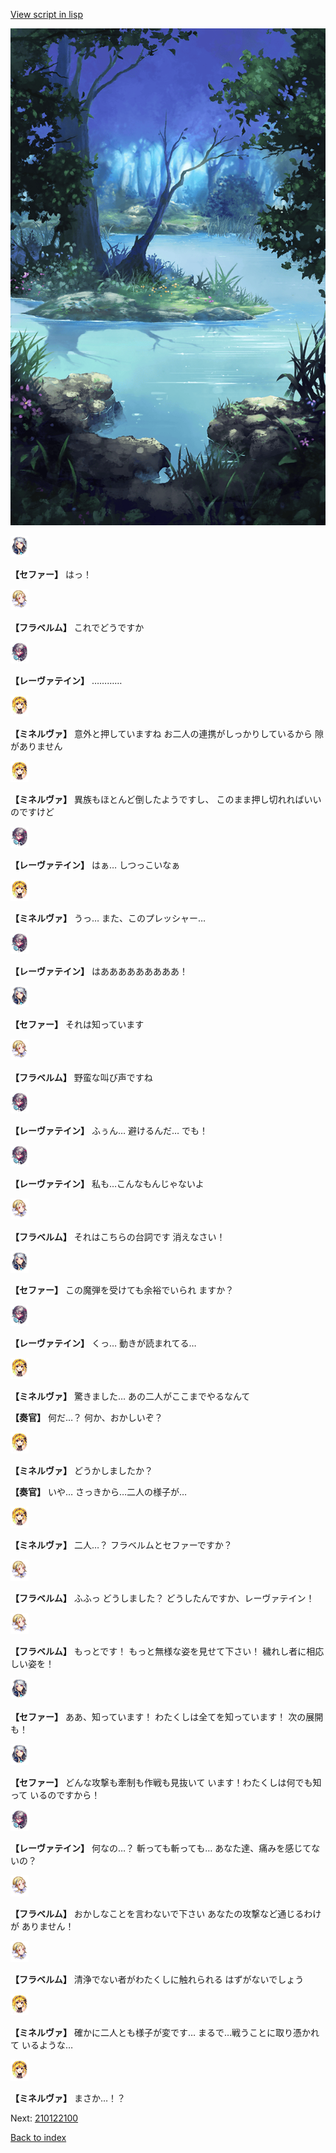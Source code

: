 [View script in lisp](../scripts/210122093.txt)

![fountain.png](../images/backgrounds/fountain.png)

<img src="../images/units/502111.png" alt="502111.png" height="34"/>

**【セファー】**
はっ！

<img src="../images/units/501611.png" alt="501611.png" height="34"/>

**【フラベルム】**
これでどうですか

<img src="../images/units/5100231.png" alt="5100231.png" height="34"/>

**【レーヴァテイン】**
…………

<img src="../images/units/5302521.png" alt="5302521.png" height="34"/>

**【ミネルヴァ】**
意外と押していますね
お二人の連携がしっかりしているから
隙がありません

<img src="../images/units/5302521.png" alt="5302521.png" height="34"/>

**【ミネルヴァ】**
異族もほとんど倒したようですし、
このまま押し切れればいいのですけど

<img src="../images/units/5100231.png" alt="5100231.png" height="34"/>

**【レーヴァテイン】**
はぁ…
しつっこいなぁ

<img src="../images/units/5302521.png" alt="5302521.png" height="34"/>

**【ミネルヴァ】**
うっ…
また、このプレッシャー…

<img src="../images/units/5100231.png" alt="5100231.png" height="34"/>

**【レーヴァテイン】**
はあああああああああ！

<img src="../images/units/502111.png" alt="502111.png" height="34"/>

**【セファー】**
それは知っています

<img src="../images/units/501611.png" alt="501611.png" height="34"/>

**【フラベルム】**
野蛮な叫び声ですね

<img src="../images/units/5100231.png" alt="5100231.png" height="34"/>

**【レーヴァテイン】**
ふぅん…
避けるんだ…
でも！

<img src="../images/units/5100231.png" alt="5100231.png" height="34"/>

**【レーヴァテイン】**
私も…こんなもんじゃないよ

<img src="../images/units/501611.png" alt="501611.png" height="34"/>

**【フラベルム】**
それはこちらの台詞です
消えなさい！

<img src="../images/units/502111.png" alt="502111.png" height="34"/>

**【セファー】**
この魔弾を受けても余裕でいられ
ますか？

<img src="../images/units/5100231.png" alt="5100231.png" height="34"/>

**【レーヴァテイン】**
くっ…
動きが読まれてる…

<img src="../images/units/5302521.png" alt="5302521.png" height="34"/>

**【ミネルヴァ】**
驚きました…
あの二人がここまでやるなんて

**【奏官】**
何だ…？
何か、おかしいぞ？

<img src="../images/units/5302521.png" alt="5302521.png" height="34"/>

**【ミネルヴァ】**
どうかしましたか？

**【奏官】**
いや…
さっきから…二人の様子が…

<img src="../images/units/5302521.png" alt="5302521.png" height="34"/>

**【ミネルヴァ】**
二人…？
フラベルムとセファーですか？

<img src="../images/units/501611.png" alt="501611.png" height="34"/>

**【フラベルム】**
ふふっ
どうしました？
どうしたんですか、レーヴァテイン！

<img src="../images/units/501611.png" alt="501611.png" height="34"/>

**【フラベルム】**
もっとです！
もっと無様な姿を見せて下さい！
穢れし者に相応しい姿を！

<img src="../images/units/502111.png" alt="502111.png" height="34"/>

**【セファー】**
ああ、知っています！
わたくしは全てを知っています！
次の展開も！

<img src="../images/units/502111.png" alt="502111.png" height="34"/>

**【セファー】**
どんな攻撃も牽制も作戦も見抜いて
います！わたくしは何でも知って
いるのですから！

<img src="../images/units/5100231.png" alt="5100231.png" height="34"/>

**【レーヴァテイン】**
何なの…？
斬っても斬っても…
あなた達、痛みを感じてないの？

<img src="../images/units/501611.png" alt="501611.png" height="34"/>

**【フラベルム】**
おかしなことを言わないで下さい
あなたの攻撃など通じるわけが
ありません！

<img src="../images/units/501611.png" alt="501611.png" height="34"/>

**【フラベルム】**
清浄でない者がわたくしに触れられる
はずがないでしょう

<img src="../images/units/5302521.png" alt="5302521.png" height="34"/>

**【ミネルヴァ】**
確かに二人とも様子が変です…
まるで…戦うことに取り憑かれて
いるような…

<img src="../images/units/5302521.png" alt="5302521.png" height="34"/>

**【ミネルヴァ】**
まさか…！？

Next: [210122100](210122100.md)

[Back to index](index.md)

